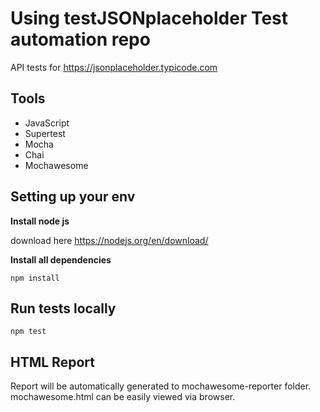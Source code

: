 # Using testJSONplaceholder Test automation repo
API tests for https://jsonplaceholder.typicode.com

## Tools
- JavaScript
- Supertest
- Mocha
- Chai
- Mochawesome

## Setting up your env
**Install node js**

download here https://nodejs.org/en/download/

**Install all dependencies**

```
npm install
```

## Run tests locally
```
npm test
```

## HTML Report
Report will be automatically generated to mochawesome-reporter folder.
mochawesome.html can be easily viewed via browser.
